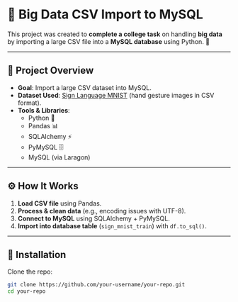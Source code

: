 # 📂 Big Data CSV Import to MySQL  

This project was created to **complete a college task** on handling **big data** by importing a large CSV file into a **MySQL database** using Python. 🚀  

---

## 📌 Project Overview  
- **Goal**: Import a large CSV dataset into MySQL.  
- **Dataset Used**: [Sign Language MNIST](https://www.kaggle.com/datamunge/sign-language-mnist) (hand gesture images in CSV format).  
- **Tools & Libraries**:  
  - Python 🐍  
  - Pandas 📊  
  - SQLAlchemy ⚡  
  - PyMySQL 🗄️  
  - MySQL (via Laragon)  

---

## ⚙️ How It Works  
1. **Load CSV file** using Pandas.  
2. **Process & clean data** (e.g., encoding issues with UTF-8).  
3. **Connect to MySQL** using SQLAlchemy + PyMySQL.  
4. **Import into database table** (`sign_mnist_train`) with `df.to_sql()`.  

---

## 📜 Installation  

Clone the repo:  
```bash
git clone https://github.com/your-username/your-repo.git
cd your-repo
